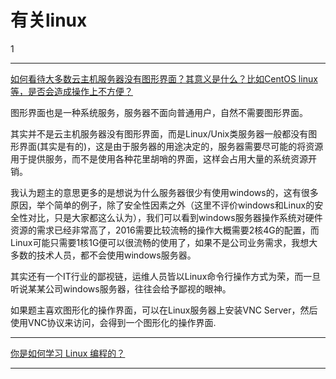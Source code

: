 # 有关linux

1

------

[如何看待大多数云主机服务器没有图形界面？其意义是什么？比如CentOS linux等，是否会造成操作上不方便？](https://www.zhihu.com/question/263656286/answer/694279308)

图形界面也是一种系统服务，服务器不面向普通用户，自然不需要图形界面。

其实并不是云主机服务器没有图形界面，而是Linux/Unix类服务器一般都没有图形界面(其实是有的)，这是由于服务器的用途决定的，服务器需要尽可能的将资源用于提供服务，而不是使用各种花里胡哨的界面，这样会占用大量的系统资源开销。

我认为题主的意思更多的是想说为什么服务器很少有使用windows的，这有很多原因，举个简单的例子，除了安全性因素之外（这里不评价windows和Linux的安全性对比，只是大家都这么认为），我们可以看到windows服务器操作系统对硬件资源的需求已经非常高了，2016需要比较流畅的操作大概需要2核4G的配置，而Linux可能只需要1核1G便可以很流畅的使用了，如果不是公司业务需求，我想大多数的技术人员，都不会使用windows服务器。

其实还有一个IT行业的鄙视链，运维人员皆以Linux命令行操作方式为荣，而一旦听说某某公司windows服务器，往往会给予鄙视的眼神。

如果题主喜欢图形化的操作界面，可以在Linux服务器上安装VNC Server，然后使用VNC协议来访问，会得到一个图形化的操作界面.

------

[你是如何学习 Linux 编程的？](https://www.zhihu.com/question/20730157)

------

